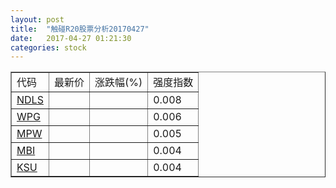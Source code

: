 ```yaml
---
layout: post
title:  "触碰R20股票分析20170427"
date:   2017-04-27 01:21:30
categories: stock
---
```

<script type="text/javascript">
var stockList = []
stockList.push('gb_ndls');
stockList.push('gb_wpg');
stockList.push('gb_mpw');
stockList.push('gb_mbi');
stockList.push('gb_ksu');
</script>

<table border="1">
 <tr>
 <td>代码</td>
  <td>最新价</td>
  <td>涨跌幅(%)</td>
 <td>强度指数</td>
</tr>
  <tr id="ndls"><td><a href="http://stock.finance.sina.com.cn/usstock/quotes/NDLS.html" target="_blank">NDLS</a></td><td></td><td></td><td>0.008</td></tr>
  <tr id="wpg"><td><a href="http://stock.finance.sina.com.cn/usstock/quotes/WPG.html" target="_blank">WPG</a></td><td></td><td></td><td>0.006</td></tr>
  <tr id="mpw"><td><a href="http://stock.finance.sina.com.cn/usstock/quotes/MPW.html" target="_blank">MPW</a></td><td></td><td></td><td>0.005</td></tr>
  <tr id="mbi"><td><a href="http://stock.finance.sina.com.cn/usstock/quotes/MBI.html" target="_blank">MBI</a></td><td></td><td></td><td>0.004</td></tr>
  <tr id="ksu"><td><a href="http://stock.finance.sina.com.cn/usstock/quotes/KSU.html" target="_blank">KSU</a></td><td></td><td></td><td>0.004</td></tr>
</table>
